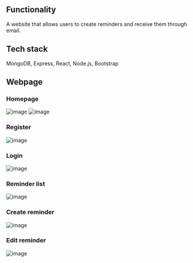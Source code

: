 ## Functionality
A website that allows users to create reminders and receive them through email.
## Tech stack 
MongoDB, Express, React, Node.js, Bootstrap
## Webpage
### Homepage
![image](https://user-images.githubusercontent.com/118338730/204814752-cb6a2cc4-7c47-49aa-be83-3decc5b8189f.png)
![image](https://user-images.githubusercontent.com/118338730/204814791-babf9d2e-dce2-492c-9d5f-edef67619a1d.png)
### Register
![image](https://user-images.githubusercontent.com/118338730/204814935-53b82c8b-668e-4b94-ab40-f9c167b3fb97.png)
### Login
![image](https://user-images.githubusercontent.com/118338730/204814998-828d7067-f0b9-461d-a931-9fae9ffc78f1.png)
### Reminder list
![image](https://user-images.githubusercontent.com/118338730/204815918-40ec5449-dee8-4a31-aac6-3f9c5fb8ef77.png)
### Create reminder
![image](https://user-images.githubusercontent.com/118338730/204815579-c94d66db-7a5f-48f9-933b-800e67eee397.png)
### Edit reminder
![image](https://user-images.githubusercontent.com/118338730/204815982-9a8d790d-fafc-4b83-9217-a49820407d7c.png)
